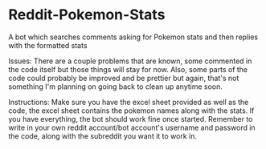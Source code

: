 # Reddit-Pokemon-Stats
A bot which searches comments asking for Pokemon stats and then replies with the formatted stats

Issues:
There are a couple problems that are known, some commented in the code itself but those things will stay for now.
Also, some parts of the code could probably be improved and be prettier but again, that's not something I'm planning on going back to clean up anytime soon.


Instructions: Make sure you have the excel sheet provided as well as the code, the excel sheet contains the pokemon names along with the stats. If you have everything, the bot should work fine once started. Remember to write in your own reddit account/bot account's username and password in the code, along with the subreddit you want it to work in.
